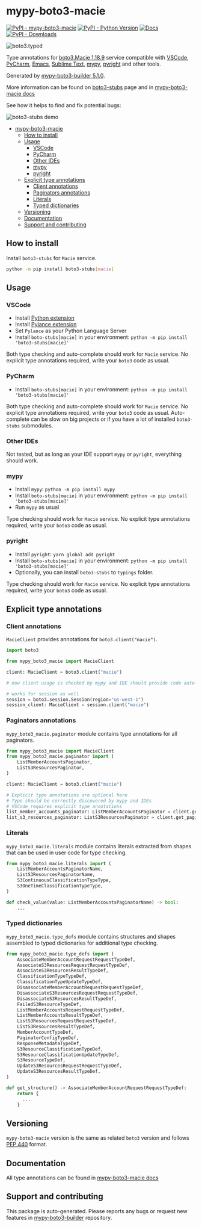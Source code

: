 <a id="mypy-boto3-macie"></a>

# mypy-boto3-macie

[![PyPI - mypy-boto3-macie](https://img.shields.io/pypi/v/mypy-boto3-macie.svg?color=blue)](https://pypi.org/project/mypy-boto3-macie)
[![PyPI - Python Version](https://img.shields.io/pypi/pyversions/mypy-boto3-macie.svg?color=blue)](https://pypi.org/project/mypy-boto3-macie)
[![Docs](https://img.shields.io/readthedocs/mypy-boto3-builder.svg?color=blue)](https://mypy-boto3-builder.readthedocs.io/)
[![PyPI - Downloads](https://img.shields.io/pypi/dw/mypy-boto3-macie?color=blue)](https://pypistats.org/packages/mypy-boto3-macie)

![boto3.typed](https://github.com/vemel/mypy_boto3_builder/raw/master/logo.png)

Type annotations for
[boto3.Macie 1.18.9](https://boto3.amazonaws.com/v1/documentation/api/1.18.9/reference/services/macie.html#Macie)
service compatible with [VSCode](https://code.visualstudio.com/),
[PyCharm](https://www.jetbrains.com/pycharm/),
[Emacs](https://www.gnu.org/software/emacs/),
[Sublime Text](https://www.sublimetext.com/),
[mypy](https://github.com/python/mypy),
[pyright](https://github.com/microsoft/pyright) and other tools.

Generated by
[mypy-boto3-builder 5.1.0](https://github.com/vemel/mypy_boto3_builder).

More information can be found on
[boto3-stubs](https://pypi.org/project/boto3-stubs/) page and in
[mypy-boto3-macie docs](https://vemel.github.io/boto3_stubs_docs/mypy_boto3_macie/)

See how it helps to find and fix potential bugs:

![boto3-stubs demo](https://github.com/vemel/mypy_boto3_builder/raw/master/demo.gif)

- [mypy-boto3-macie](#mypy-boto3-macie)
  - [How to install](#how-to-install)
  - [Usage](#usage)
    - [VSCode](#vscode)
    - [PyCharm](#pycharm)
    - [Other IDEs](#other-ides)
    - [mypy](#mypy)
    - [pyright](#pyright)
  - [Explicit type annotations](#explicit-type-annotations)
    - [Client annotations](#client-annotations)
    - [Paginators annotations](#paginators-annotations)
    - [Literals](#literals)
    - [Typed dictionaries](#typed-dictionaries)
  - [Versioning](#versioning)
  - [Documentation](#documentation)
  - [Support and contributing](#support-and-contributing)

<a id="how-to-install"></a>

## How to install

Install `boto3-stubs` for `Macie` service.

```bash
python -m pip install boto3-stubs[macie]
```

<a id="usage"></a>

## Usage

<a id="vscode"></a>

### VSCode

- Install
  [Python extension](https://marketplace.visualstudio.com/items?itemName=ms-python.python)
- Install
  [Pylance extension](https://marketplace.visualstudio.com/items?itemName=ms-python.vscode-pylance)
- Set `Pylance` as your Python Language Server
- Install `boto-stubs[macie]` in your environment:
  `python -m pip install 'boto3-stubs[macie]'`

Both type checking and auto-complete should work for `Macie` service. No
explicit type annotations required, write your `boto3` code as usual.

<a id="pycharm"></a>

### PyCharm

- Install `boto-stubs[macie]` in your environment:
  `python -m pip install 'boto3-stubs[macie]'`

Both type checking and auto-complete should work for `Macie` service. No
explicit type annotations required, write your `boto3` code as usual.
Auto-complete can be slow on big projects or if you have a lot of installed
`boto3-stubs` submodules.

<a id="other-ides"></a>

### Other IDEs

Not tested, but as long as your IDE support `mypy` or `pyright`, everything
should work.

<a id="mypy"></a>

### mypy

- Install `mypy`: `python -m pip install mypy`
- Install `boto-stubs[macie]` in your environment:
  `python -m pip install 'boto3-stubs[macie]'`
- Run `mypy` as usual

Type checking should work for `Macie` service. No explicit type annotations
required, write your `boto3` code as usual.

<a id="pyright"></a>

### pyright

- Install `pyright`: `yarn global add pyright`
- Install `boto-stubs[macie]` in your environment:
  `python -m pip install 'boto3-stubs[macie]'`
- Optionally, you can install `boto3-stubs` to `typings` folder.

Type checking should work for `Macie` service. No explicit type annotations
required, write your `boto3` code as usual.

<a id="explicit-type-annotations"></a>

## Explicit type annotations

<a id="client-annotations"></a>

### Client annotations

`MacieClient` provides annotations for `boto3.client("macie")`.

```python
import boto3

from mypy_boto3_macie import MacieClient

client: MacieClient = boto3.client("macie")

# now client usage is checked by mypy and IDE should provide code auto-complete

# works for session as well
session = boto3.session.Session(region="us-west-1")
session_client: MacieClient = session.client("macie")
```

<a id="paginators-annotations"></a>

### Paginators annotations

`mypy_boto3_macie.paginator` module contains type annotations for all
paginators.

```python
from mypy_boto3_macie import MacieClient
from mypy_boto3_macie.paginator import (
    ListMemberAccountsPaginator,
    ListS3ResourcesPaginator,
)

client: MacieClient = boto3.client("macie")

# Explicit type annotations are optional here
# Type should be correctly discovered by mypy and IDEs
# VSCode requires explicit type annotations
list_member_accounts_paginator: ListMemberAccountsPaginator = client.get_paginator("list_member_accounts")
list_s3_resources_paginator: ListS3ResourcesPaginator = client.get_paginator("list_s3_resources")
```

<a id="literals"></a>

### Literals

`mypy_boto3_macie.literals` module contains literals extracted from shapes that
can be used in user code for type checking.

```python
from mypy_boto3_macie.literals import (
    ListMemberAccountsPaginatorName,
    ListS3ResourcesPaginatorName,
    S3ContinuousClassificationTypeType,
    S3OneTimeClassificationTypeType,
)

def check_value(value: ListMemberAccountsPaginatorName) -> bool:
    ...
```

<a id="typed-dictionaries"></a>

### Typed dictionaries

`mypy_boto3_macie.type_defs` module contains structures and shapes assembled to
typed dictionaries for additional type checking.

```python
from mypy_boto3_macie.type_defs import (
    AssociateMemberAccountRequestRequestTypeDef,
    AssociateS3ResourcesRequestRequestTypeDef,
    AssociateS3ResourcesResultTypeDef,
    ClassificationTypeTypeDef,
    ClassificationTypeUpdateTypeDef,
    DisassociateMemberAccountRequestRequestTypeDef,
    DisassociateS3ResourcesRequestRequestTypeDef,
    DisassociateS3ResourcesResultTypeDef,
    FailedS3ResourceTypeDef,
    ListMemberAccountsRequestRequestTypeDef,
    ListMemberAccountsResultTypeDef,
    ListS3ResourcesRequestRequestTypeDef,
    ListS3ResourcesResultTypeDef,
    MemberAccountTypeDef,
    PaginatorConfigTypeDef,
    ResponseMetadataTypeDef,
    S3ResourceClassificationTypeDef,
    S3ResourceClassificationUpdateTypeDef,
    S3ResourceTypeDef,
    UpdateS3ResourcesRequestRequestTypeDef,
    UpdateS3ResourcesResultTypeDef,
)

def get_structure() -> AssociateMemberAccountRequestRequestTypeDef:
    return {
      ...
    }
```

<a id="versioning"></a>

## Versioning

`mypy-boto3-macie` version is the same as related `boto3` version and follows
[PEP 440](https://www.python.org/dev/peps/pep-0440/) format.

<a id="documentation"></a>

## Documentation

All type annotations can be found in
[mypy-boto3-macie docs](https://vemel.github.io/boto3_stubs_docs/mypy_boto3_macie/)

<a id="support-and-contributing"></a>

## Support and contributing

This package is auto-generated. Please reports any bugs or request new features
in [mypy-boto3-builder](https://github.com/vemel/mypy_boto3_builder/issues/)
repository.
